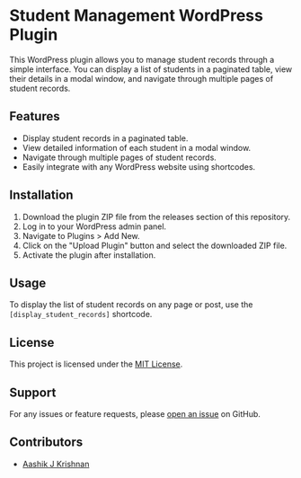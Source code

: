# Student Management WordPress Plugin

This WordPress plugin allows you to manage student records through a simple interface. You can display a list of students in a paginated table, view their details in a modal window, and navigate through multiple pages of student records.

## Features

- Display student records in a paginated table.
- View detailed information of each student in a modal window.
- Navigate through multiple pages of student records.
- Easily integrate with any WordPress website using shortcodes.

## Installation

1. Download the plugin ZIP file from the releases section of this repository.
2. Log in to your WordPress admin panel.
3. Navigate to Plugins > Add New.
4. Click on the "Upload Plugin" button and select the downloaded ZIP file.
5. Activate the plugin after installation.

## Usage

To display the list of student records on any page or post, use the `[display_student_records]` shortcode.


## License

This project is licensed under the [MIT License](LICENSE).

## Support

For any issues or feature requests, please [open an issue]([https://github.com/yourusername/student-management-plugin/issues](https://github.com/aash-gates/Student_Database_WP_Plugin-Hosting-Raja)) on GitHub.

## Contributors

- [Aashik J Krishnan](https://github.com/aash-gates)


